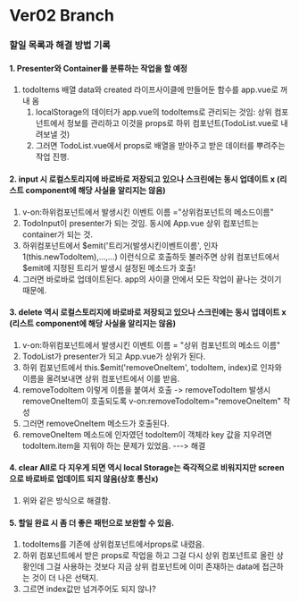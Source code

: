 # Ver02 Branch


### 할일 목록과 해결 방법 기록

#### 1. Presenter와 Container를 분류하는 작업을 할 예정
1. todoItems 배열 data와 created 라이프사이클에 만들어둔 함수를 app.vue로 꺼내 옴
   1. localStorage의 데이터가 app.vue의 todoItems로 관리되는 것임: 상위 컴포넌트에서 정보를 관리하고 이것을 props로 하위 컴포넌트(TodoList.vue로 내려보낼 것)
   2. 그러면 TodoList.vue에서 props로 배열을 받아주고 받은 데이터를 뿌려주는 작업 진행.


#### 2. input 시 로컬스토리지에 바로바로 저장되고 있으나 스크린에는 동시 업데이트 x (리스트 component에 해당 사실을 알리지는 않음)
1. v-on:하위컴포넌트에서 발생시킨 이벤트 이름 ="상위컴포넌트의 메소드이름"
2. TodoInput이 presenter가 되는 것임. 동시에 App.vue 상위 컴포넌트는 container가 되는 것.
3. 하위컴포넌트에서 $emit('트리거(발생시킨이벤트이름', 인자1(this.newTodoItem),...,...) 이런식으로 호출하듯 불러주면 상위 컴포넌트에서 $emit에 지정된 트리거 발생시 설정된 메소드가 호출!
4. 그러면 바로바로 업데이트된다. app의 사이클 안에서 모든 작업이 끝나는 것이기 때문에.


#### 3. delete 역시 로컬스토리지에 바로바로 저장되고 있으나 스크린에는 동시 업데이트 x (리스트 component에 해당 사실을 알리지는 않음)
1. v-on:하위컴포넌트에서 발생시킨 이벤트 이름 = "상위 컴포넌트의 메소드 이름"
2. TodoList가 presenter가 되고 App.vue가 상위가 된다.
3. 하위 컴포넌트에서 this.$emit('removeOneItem', todoItem, index)로 인자와 이름을 올려보내면 상위 컴포넌트에서 이를 받음.
4. removeTodoItem 이렇게 이름을 붙여서 호출 -> removeTodoItem 발생시 removeOneItem이 호출되도록 v-on:removeTodoItem="removeOneItem" 작성
5. 그러면 removeOneItem 메소드가 호출된다.
6. removeOneItem 메소드에 인자였던 todoItem이 객체라 key 값을 지우려면 todoItem.item을 지워야 하는 문제가 있었음. ---> 해결


#### 4. clear All로 다 지우게 되면 역시 local Storage는 즉각적으로 비워지지만 screen으로 바로바로 업데이트 되지 않음(상호 통신x)
1. 위와 같은 방식으로 해결함.


#### 5. 할일 완료 시 좀 더 좋은 패턴으로 보완할 수 있음.
1. todoItems를 기존에 상위컴포넌트에서props로 내렸음.
2. 하위 컴포넌트에서 받은 props로 작업을 하고 그걸 다시 상위 컴포넌트로 올린 상황인데 그걸 사용하는 것보다 지금 상위 컴포넌트에 이미 존재하는 data에 접근하는 것이 더 나은 선택지.
3. 그르면 index값만 넘겨주어도 되지 않나?
